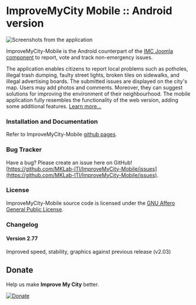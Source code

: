 # ImproveMyCity Mobile :: Android version

![Screenshots from the application](http://mklab.iti.gr/imc/img/intro.png)

ImproveMyCity-Mobile is the Android counterpart of the [IMC Joomla component](http://extensions.joomla.org/extensions/clients-a-communities/communities/21164) to report, vote and track non-emergency issues. 

The application enables citizens to report local problems such as potholes, illegal trash dumping, faulty street lights, broken tiles on sidewalks, and illegal advertising boards. The submitted issues are displayed on the city's map. Users may add photos and comments. Moreover, they can suggest solutions for improving the environment of their neighbourhood. The mobile application fully resembles the functionality of the web version, adding some additional features. [Learn more...](http://mklab.iti.gr/imc/index_en.html)


### Installation and Documentation
Refer to ImproveMyCity-Mobile [github pages](http://mklab-iti.github.io/ImproveMyCity-Mobile/).

### Bug Tracker
Have a bug? Please create an issue here on GitHub!
[https://github.com/MKLab-ITI/ImproveMyCity-Mobile/issues](https://github.com/MKLab-ITI/ImproveMyCity-Mobile/issues).

### License
ImproveMyCity-Mobile source code is licensed under the [GNU Affero General Public License](https://www.gnu.org/licenses/agpl.html).

### Changelog

#### Version 2.77
Improved speed, stability, graphics against previous release (v2.03)

## Donate
Help us make **Improve My City** better.

[![Donate](http://www.paypalobjects.com/en_US/i/btn/btn_donateCC_LG.gif)](http://www.improve-my-city.com/#downloadSupport)
